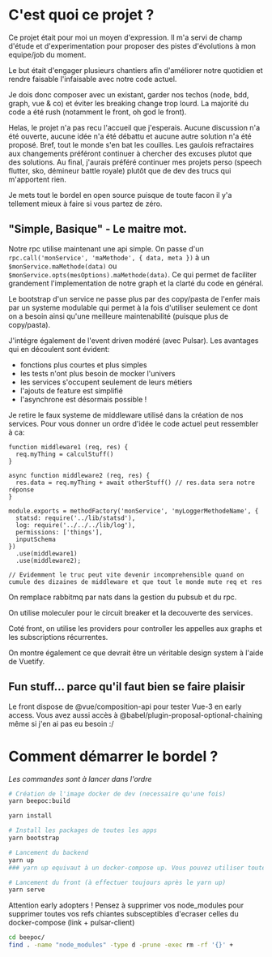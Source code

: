 # C'est quoi ce projet ?

Ce projet était pour moi un moyen d'expression. Il m'a servi de champ d'étude et d'experimentation pour proposer des pistes d'évolutions à mon equipe/job du moment.

Le but était d'engager plusieurs chantiers afin d'améliorer notre quotidien et rendre faisable l'infaisable avec notre code actuel.

Je dois donc composer avec un existant, garder nos techos (node, bdd, graph, vue & co) et éviter les breaking change trop lourd. La majorité du code a été rush (notamment le front, oh god le front).

Helas, le projet n'a pas recu l'accueil que j'esperais. Aucune discussion n'a été ouverte, aucune idée n'a été débattu et aucune autre solution n'a été proposé. Bref, tout le monde s'en bat les couilles. Les gaulois refractaires aux changements préféront continuer à chercher des excuses plutot que des solutions. Au final, j'aurais préféré continuer mes projets perso (speech flutter, sko, démineur battle royale) plutôt que de dev des trucs qui m'apportent rien.

Je mets tout le bordel en open source puisque de toute facon il y'a tellement mieux à faire si vous partez de zéro.

## "Simple, Basique" - Le maitre mot.

Notre rpc utilise maintenant une api simple. On passe d'un `rpc.call('monService', 'maMethode', { data, meta })` à un `$monService.maMethode(data)` ou `$monService.opts(mesOptions).maMethode(data)`. Ce qui permet de faciliter grandement l'implementation de notre graph et la clarté du code en général. 

Le bootstrap d'un service ne passe plus par des copy/pasta de l'enfer mais par un systeme modulable qui permet à la fois d'utiliser seulement ce dont on a besoin ainsi qu'une meilleure maintenabilité (puisque plus de copy/pasta).

J'intégre également de l'event driven modéré (avec Pulsar). Les avantages qui en découlent sont évident:
- fonctions plus courtes et plus simples
- les tests n'ont plus besoin de mocker l'univers 
- les services s'occupent seulement de leurs métiers 
- l'ajouts de feature est simplifié 
- l'asynchrone est désormais possible !

Je retire le faux systeme de middleware utilisé dans la création de nos services. Pour vous donner un ordre d'idée le code actuel peut ressembler à ca:

```
function middleware1 (req, res) {
  req.myThing = calculStuff()
}

async function middleware2 (req, res) {
  res.data = req.myThing + await otherStuff() // res.data sera notre réponse
}

module.exports = methodFactory('monService', 'myLoggerMethodeName', {
  statsd: require('../lib/statsd'),
  log: require('../../../lib/log'),
  permissions: ['things'],
  inputSchema
})
  .use(middleware1)
  .use(middleware2);

// Evidemment le truc peut vite devenir incomprehensible quand on cumule des dizaines de middleware et que tout le monde mute req et res
```


On remplace rabbitmq par nats dans la gestion du pubsub et du rpc.

On utilise moleculer pour le circuit breaker et la decouverte des services.

Coté front, on utilise les providers pour controller les appelles aux graphs et les subscriptions récurrentes. 

On montre également ce que devrait être un véritable design system à l'aide de Vuetify.


## Fun stuff... parce qu'il faut bien se faire plaisir


Le front dispose de @vue/composition-api pour tester Vue-3 en early access. Vous avez aussi accès à @babel/plugin-proposal-optional-chaining même si j'en ai pas eu besoin :/


# Comment démarrer le bordel ?

_Les commandes sont à lancer dans l'ordre_

``` bash
# Création de l'image docker de dev (necessaire qu'une fois)
yarn beepoc:build

yarn install

# Install les packages de toutes les apps
yarn bootstrap

# Lancement du backend
yarn up
### yarn up equivaut à un docker-compose up. Vous pouvez utiliser toutes les fonctionnalites de docker-compose normalement. (docker-compose logs, docker-compose stop, docker-compose restart, ...)

# Lancement du front (à effectuer toujours après le yarn up)
yarn serve
```


Attention early adopters ! Pensez à supprimer vos node_modules pour supprimer toutes vos refs chiantes subsceptibles d'ecraser celles du docker-compose (link + pulsar-client)
``` bash
cd beepoc/
find . -name "node_modules" -type d -prune -exec rm -rf '{}' +
```

